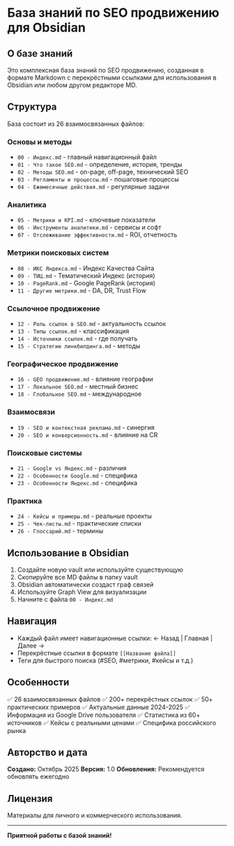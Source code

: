 # База знаний по SEO продвижению для Obsidian

## О базе знаний

Это комплексная база знаний по SEO продвижению, созданная в формате Markdown с перекрёстными ссылками для использования в Obsidian или любом другом редакторе MD.

## Структура

База состоит из 26 взаимосвязанных файлов:

### Основы и методы
- `00 - Индекс.md` - главный навигационный файл
- `01 - Что такое SEO.md` - определение, история, тренды
- `02 - Методы SEO.md` - on-page, off-page, технический SEO
- `03 - Регламенты и процессы.md` - пошаговые процессы
- `04 - Ежемесячные действия.md` - регулярные задачи

### Аналитика
- `05 - Метрики и KPI.md` - ключевые показатели
- `06 - Инструменты аналитики.md` - сервисы и софт
- `07 - Отслеживание эффективности.md` - ROI, отчетность

### Метрики поисковых систем
- `08 - ИКС Яндекса.md` - Индекс Качества Сайта
- `09 - ТИЦ.md` - Тематический Индекс (история)
- `10 - PageRank.md` - Google PageRank (история)
- `11 - Другие метрики.md` - DA, DR, Trust Flow

### Ссылочное продвижение
- `12 - Роль ссылок в SEO.md` - актуальность ссылок
- `13 - Типы ссылок.md` - классификация
- `14 - Источники ссылок.md` - где получать
- `15 - Стратегии линкбилдинга.md` - методы

### Географическое продвижение
- `16 - GEO продвижение.md` - влияние географии
- `17 - Локальное SEO.md` - местный бизнес
- `18 - Глобальное SEO.md` - международное

### Взаимосвязи
- `19 - SEO и контекстная реклама.md` - синергия
- `20 - SEO и конверсионность.md` - влияние на CR

### Поисковые системы
- `21 - Google vs Яндекс.md` - различия
- `22 - Особенности Google.md` - специфика
- `23 - Особенности Яндекс.md` - специфика

### Практика
- `24 - Кейсы и примеры.md` - реальные проекты
- `25 - Чек-листы.md` - практические списки
- `26 - Глоссарий.md` - термины

## Использование в Obsidian

1. Создайте новую vault или используйте существующую
2. Скопируйте все MD файлы в папку vault
3. Obsidian автоматически создаст граф связей
4. Используйте Graph View для визуализации
5. Начните с файла `00 - Индекс.md`

## Навигация

- Каждый файл имеет навигационные ссылки: ← Назад | Главная | Далее →
- Перекрёстные ссылки в формате `[[Название файла]]`
- Теги для быстрого поиска (#SEO, #метрики, #кейсы и т.д.)

## Особенности

✅ 26 взаимосвязанных файлов
✅ 200+ перекрёстных ссылок
✅ 50+ практических примеров
✅ Актуальные данные 2024-2025
✅ Информация из Google Drive пользователя
✅ Статистика из 60+ источников
✅ Кейсы с реальными ценами
✅ Специфика российского рынка

## Авторство и дата

**Создано:** Октябрь 2025
**Версия:** 1.0
**Обновления:** Рекомендуется обновлять ежегодно

## Лицензия

Материалы для личного и коммерческого использования.

---

**Приятной работы с базой знаний!**
